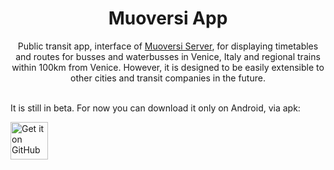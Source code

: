 <h1 align='center'>
  Muoversi App
</h1>

<p align='center'>
  Public transit app, interface of <a href="https://github.com/gsarrco/muoversi-server">Muoversi Server</a>, for displaying timetables and routes for busses and waterbusses in Venice, Italy and regional trains within 100km from Venice. However, it is designed to be easily extensible to other cities and transit companies in the future.
</p>
</br>
It is still in beta. For now you can download it only on Android, via apk:

[<img src="https://github.com/machiav3lli/oandbackupx/blob/034b226cea5c1b30eb4f6a6f313e4dadcbb0ece4/badge_github.png"    alt="Get it on GitHub"
    height="60">](https://github.com/gsarrco/muoversi-app/releases)

